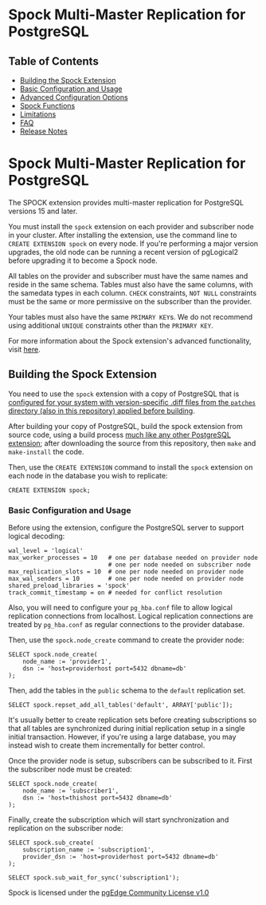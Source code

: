 # Spock Multi-Master Replication for PostgreSQL

## Table of Contents
- [Building the Spock Extension](README.md#building-the-spock-extension)
- [Basic Configuration and Usage](README.md#basic-configuration-and-usage)
- [Advanced Configuration Options](docs/guc_settings.md)
- [Spock Functions](docs/spock_functions.md)
- [Limitations](docs/limitations.md)
- [FAQ](docs/FAQ.md)
- [Release Notes](docs/spock_release_notes.md)

# Spock Multi-Master Replication for PostgreSQL

The SPOCK extension provides multi-master replication for PostgreSQL versions 15 and later.

You must install the `spock` extension on each provider and subscriber node in your cluster. After installing the extension, use the command line to `CREATE EXTENSION spock` on every node.  If you're performing a major version upgrades, the old node can be running a recent version of pgLogical2 before upgrading it to become a Spock node.

All tables on the provider and subscriber must have the same names and reside in the same schema. Tables must also have the same columns, with the samedata types in each column. `CHECK` constraints, `NOT NULL` constraints must be the same or more permissive on the subscriber than the provider.

Your tables must also have the same `PRIMARY KEY`s. We do not recommend using additional `UNIQUE` constraints other than the `PRIMARY KEY`.

For more information about the Spock extension's advanced functionality, visit [here](docs/features.md).

## Building the Spock Extension

You need to use the `spock` extension with a copy of PostgreSQL that is [configured for your system with version-specific .diff files from the `patches` directory (also in this repository) applied before building](https://www.postgresql.org/docs/17/install-make.html#INSTALL-PROCEDURE-MAKE).

After building your copy of PostgreSQL, build the spock extension from source code, using a build process [much like any other PostgreSQL extension](https://www.postgresql.org/docs/17/extend-extensions.html); after downloading the source from this repository, then `make` and `make-install` the code.

Then, use the `CREATE EXTENSION` command to install the `spock` extension on each node in the database you wish to replicate:

`CREATE EXTENSION spock;`


### Basic Configuration and Usage

Before using the extension, configure the PostgreSQL server to support logical decoding:

    wal_level = 'logical'
    max_worker_processes = 10   # one per database needed on provider node
                                # one per node needed on subscriber node
    max_replication_slots = 10  # one per node needed on provider node
    max_wal_senders = 10        # one per node needed on provider node
    shared_preload_libraries = 'spock'
    track_commit_timestamp = on # needed for conflict resolution

Also, you will need to configure your `pg_hba.conf` file to allow logical replication connections from localhost. Logical replication connections are treated by `pg_hba.conf` as regular connections to the provider database.

Then, use the `spock.node_create` command to create the provider node:

    SELECT spock.node_create(
        node_name := 'provider1',
        dsn := 'host=providerhost port=5432 dbname=db'
    );

Then, add the tables in the `public` schema to the `default` replication set.

    SELECT spock.repset_add_all_tables('default', ARRAY['public']);

It's usually better to create replication sets before creating subscriptions so that all tables are synchronized during initial replication setup in a single initial transaction. However, if you're using a large database, you may instead wish to create them incrementally for better control.

Once the provider node is setup, subscribers can be subscribed to it. First the
subscriber node must be created:

    SELECT spock.node_create(
        node_name := 'subscriber1',
        dsn := 'host=thishost port=5432 dbname=db'
    );

Finally, create the subscription which will start synchronization and replication on the subscriber node:

    SELECT spock.sub_create(
        subscription_name := 'subscription1',
        provider_dsn := 'host=providerhost port=5432 dbname=db'
    );

    SELECT spock.sub_wait_for_sync('subscription1');

Spock is licensed under the [pgEdge Community License v1.0](PGEDGE-COMMUNITY-LICENSE.md)
